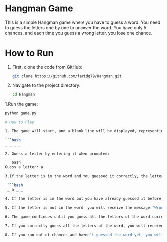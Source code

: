 # Hangman Game

This is a simple Hangman game where you have to guess a word. You need to guess the letters one by one to uncover the word. You have only 5 chances, and each time you guess a wrong letter, you lose one chance.

# How to Run

1. First, clone the code from GitHub:

   ```bash
   git clone https://github.com/faridg79/Hangman.git


1. Navigate to the project directory:

   ```bash
   cd Hangman

1.Run the game:

   ```bash
   python game.py

# How to Play

1. The game will start, and a blank line will be displayed, representing the hidden word. Each letter of the word is initially shown as an underscore (_).

   ```bash
   _ _ _ _

2. Guess a letter by entering it when prompted:

   ```bash
   Guess a letter: a

3.If the letter is in the word and you guessed it correctly, the letter will be revealed in the corresponding blank space:

    ```bash
    _ a _ _

4. If the letter is in the word but you have already guessed it before, you will receive the message "You've already guessed that letter!"

5. If the letter is not in the word, you will receive the message "Wrong guess! Chances left: X", and one chance will be deducted.

6. The game continues until you guess all the letters of the word correctly or run out of chances.

7. If you correctly guess all the letters of the word, you will receive the message "Good job! You guessed the word: [word]", and the game ends.

8. If you run out of chances and haven't guessed the word yet, you will receive the message "Game over! The word was: [word]", and the game ends.
